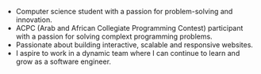 - Computer science student with a passion for problem-solving and innovation.
- ACPC (Arab and African Collegiate Programming Contest) participant with a passion for solving complext programming problems.
- Passionate about building interactive, scalable and responsive websites.
- I aspire to work in a dynamic team where I can continue to learn and grow as a software engineer.
<!---
marwan-esam/marwan-esam is a ✨ special ✨ repository because its `README.md` (this file) appears on your GitHub profile.
You can click the Preview link to take a look at your changes.
--->
